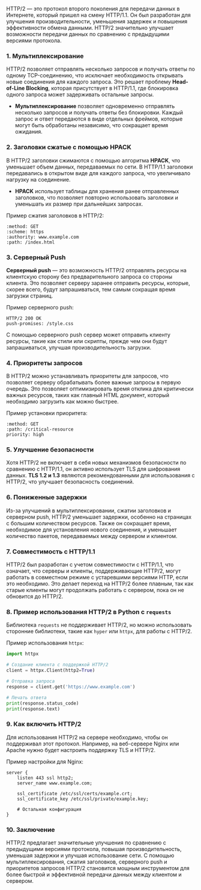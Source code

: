 HTTP/2 — это протокол второго поколения для передачи данных в Интернете, который пришел на смену HTTP/1.1. Он был разработан для улучшения производительности, уменьшения задержек и повышения эффективности обмена данными. HTTP/2 значительно улучшает возможности передачи данных по сравнению с предыдущими версиями протокола.

### 1. Мультиплексирование

HTTP/2 позволяет отправлять несколько запросов и получать ответы по одному TCP-соединению, что исключает необходимость открывать новые соединения для каждого запроса. Это решает проблему **Head-of-Line Blocking**, которая присутствует в HTTP/1.1, где блокировка одного запроса может задерживать остальные запросы.

- **Мультиплексирование** позволяет одновременно отправлять несколько запросов и получать ответы без блокировки. Каждый запрос и ответ передаются в виде отдельных фреймов, которые могут быть обработаны независимо, что сокращает время ожидания.

### 2. Заголовки сжатые с помощью HPACK

В HTTP/2 заголовки сжимаются с помощью алгоритма **HPACK**, что уменьшает объем данных, передаваемых по сети. В HTTP/1.1 заголовки передавались в открытом виде для каждого запроса, что увеличивало нагрузку на соединение.

- **HPACK** использует таблицы для хранения ранее отправленных заголовков, что позволяет повторно использовать заголовки и уменьшать их размер при дальнейших запросах.

Пример сжатия заголовков в HTTP/2:

```http
:method: GET
:scheme: https
:authority: www.example.com
:path: /index.html
```

### 3. Серверный Push

**Серверный push** — это возможность HTTP/2 отправлять ресурсы на клиентскую сторону без предварительного запроса со стороны клиента. Это позволяет серверу заранее отправить ресурсы, которые, скорее всего, будут запрашиваться, тем самым сокращая время загрузки страниц.

Пример серверного push:

```http
HTTP/2 200 OK
push-promises: /style.css
```

С помощью серверного push сервер может отправить клиенту ресурсы, такие как стили или скрипты, прежде чем они будут запрашиваться, улучшая производительность загрузки.

### 4. Приоритеты запросов

В HTTP/2 можно устанавливать приоритеты для запросов, что позволяет серверу обрабатывать более важные запросы в первую очередь. Это позволяет оптимизировать время отклика для критически важных ресурсов, таких как главный HTML документ, который необходимо загрузить как можно быстрее.

Пример установки приоритета:

```http
:method: GET
:path: /critical-resource
priority: high
```

### 5. Улучшение безопасности

Хотя HTTP/2 не включает в себя новых механизмов безопасности по сравнению с HTTP/1.1, он активно использует TLS для шифрования данных. **TLS 1.2 и 1.3** являются рекомендованными для использования с HTTP/2, что улучшает безопасность соединений.

### 6. Пониженные задержки

Из-за улучшений в мультиплексировании, сжатии заголовков и серверном push, HTTP/2 уменьшает задержки, особенно на страницах с большим количеством ресурсов. Также он сокращает время, необходимое для установления нового соединения, и уменьшает количество пакетов, передаваемых между сервером и клиентом.

### 7. Совместимость с HTTP/1.1

HTTP/2 был разработан с учетом совместимости с HTTP/1.1, что означает, что серверы и клиенты, поддерживающие HTTP/2, могут работать в совместном режиме с устаревшими версиями HTTP, если это необходимо. Это делает переход на HTTP/2 более плавным, так как старые клиенты могут продолжать работать с сервером, пока он не обновится до HTTP/2.

### 8. Пример использования HTTP/2 в Python с `requests`

Библиотека `requests` не поддерживает HTTP/2, но можно использовать сторонние библиотеки, такие как `hyper` или `httpx`, для работы с HTTP/2.

Пример использования `httpx`:

```python
import httpx

# Создание клиента с поддержкой HTTP/2
client = httpx.Client(http2=True)

# Отправка запроса
response = client.get('https://www.example.com')

# Печать ответа
print(response.status_code)
print(response.text)
```

### 9. Как включить HTTP/2

Для использования HTTP/2 на сервере необходимо, чтобы он поддерживал этот протокол. Например, на веб-сервере Nginx или Apache нужно будет настроить поддержку TLS и HTTP/2.

Пример настройки для Nginx:

```nginx
server {
    listen 443 ssl http2;
    server_name www.example.com;

    ssl_certificate /etc/ssl/certs/example.crt;
    ssl_certificate_key /etc/ssl/private/example.key;
    
    # Остальная конфигурация
}
```

### 10. Заключение

HTTP/2 предлагает значительные улучшения по сравнению с предыдущими версиями протокола, повышая производительность, уменьшая задержки и улучшая использование сети. С помощью мультиплексирования, сжатия заголовков, серверного push и приоритетов запросов HTTP/2 становится мощным инструментом для более быстрой и эффективной передачи данных между клиентом и сервером.
